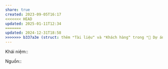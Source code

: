 ```yaml
---
share: true
created: 2023-09-05T16:17
<<<<<<< HEAD
updated: 2025-01-11T12:34
=======
updated: 2024-12-31T18:58
>>>>>>> b337a3e (struct: thêm ❝Tài liệu❞ và ❝Khách hàng❞ trong ❝📐 Dự án/Giúp nhau thoát nợ/❞)
---
```

Khái niệm:: 

Nguồn:: 
